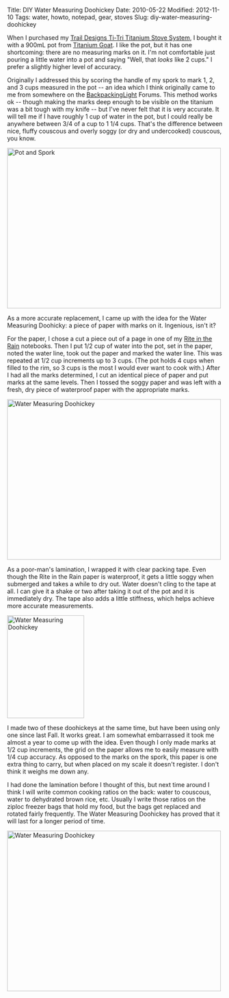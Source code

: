 Title: DIY Water Measuring Doohickey
Date: 2010-05-22
Modified: 2012-11-10
Tags: water, howto, notepad, gear, stoves
Slug: diy-water-measuring-doohickey

When I purchased my <a href="http://pig-monkey.com/2009/01/18/trail-designs-ti-tri-titanium-stove-system/">Trail Designs Ti-Tri Titanium Stove System</a>, I bought it with a 900mL pot from <a href="http://www.titaniumgoat.com/">Titanium Goat</a>. I like the pot, but it has one shortcoming: there are no measuring marks on it. I'm not comfortable just pouring a little water into a pot and saying "Well, that <em>looks</em> like 2 cups." I prefer a slightly higher level of accuracy.

Originally I addressed this by scoring the handle of my spork to mark 1, 2, and 3 cups measured in the pot -- an idea which I think originally came to me from somewhere on the <a href="http://www.backpackinglight.com/">BackpackingLight</a> Forums. This method works ok -- though making the marks deep enough to be visible on the titanium was a bit tough with my knife -- but I've never felt that it is very accurate. It will tell me if I have roughly 1 cup of water in the pot, but I could really be anywhere between 3/4 of a cup to 1 1/4 cups. That's the difference between nice, fluffy couscous and overly soggy (or dry and undercooked) couscous, you know.

<!--more-->

<a href="http://www.flickr.com/photos/pigmonkey/4630611286/" title="Pot and Spork by Pig Monkey, on Flickr"><img src="http://farm4.static.flickr.com/3380/4630611286_8edfa28fef.jpg" width="500" height="375" alt="Pot and Spork" /></a>

As a more accurate replacement, I came up with the idea for the Water Measuring Doohicky: a piece of paper with marks on it. Ingenious, isn't it?

For the paper, I chose a cut a piece out of a page in one of my <a href="http://www.riteintherain.com/">Rite in the Rain</a> notebooks. Then I put 1/2 cup of water into the pot, set in the paper, noted the water line, took out the paper and marked the water line. This was repeated at 1/2 cup increments up to 3 cups. (The pot holds 4 cups when filled to the rim, so 3 cups is the most I would ever want to cook with.) After I had all the marks determined, I cut an identical piece of paper and put marks at the same levels. Then I tossed the soggy paper and was left with a fresh, dry piece of waterproof paper with the appropriate marks.

<a href="http://www.flickr.com/photos/pigmonkey/4630613254/" title="Water Measuring Doohickey by Pig Monkey, on Flickr"><img src="http://farm5.static.flickr.com/4064/4630613254_c486c79f6e.jpg" width="500" height="375" alt="Water Measuring Doohickey" /></a>

As a poor-man's lamination, I wrapped it with clear packing tape. Even though the Rite in the Rain paper is waterproof, it gets a little soggy when submerged and takes a while to dry out. Water doesn't cling to the tape at all. I can give it a shake or two after taking it out of the pot and it is immediately dry. The tape also adds a little stiffness, which helps achieve more accurate measurements.

<a href="http://www.flickr.com/photos/pigmonkey/4630013187/" title="Water Measuring Doohickey by Pig Monkey, on Flickr"><img src="http://farm5.static.flickr.com/4040/4630013187_799149ee30_m.jpg" width="180" height="240" alt="Water Measuring Doohickey" class="right" /></a>

I made two of these doohickeys at the same time, but have been using only one since last Fall. It works great. I am somewhat embarrassed it took me almost a year to come up with the idea. Even though I only made marks at 1/2 cup increments, the grid on the paper allows me to easily measure with 1/4 cup accuracy. As opposed to the marks on the spork, this paper is one extra thing to carry, but when placed on my scale it doesn't register. I don't think it weighs me down any.

I had done the lamination before I thought of this, but next time around I think I will write common cooking ratios on the back: water to couscous, water to dehydrated brown rice, etc. Usually I write those ratios on the ziploc freezer bags that hold my food, but the bags get replaced and rotated fairly frequently. The Water Measuring Doohickey has proved that it will last for a longer period of time.

<a href="http://www.flickr.com/photos/pigmonkey/4630616058/" title="Water Measuring Doohickey by Pig Monkey, on Flickr"><img src="http://farm5.static.flickr.com/4021/4630616058_56803713af.jpg" width="500" height="375" alt="Water Measuring Doohickey" /></a>
